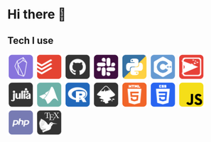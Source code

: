# Hi there 👋


## Tech I use
[<img src="pics/obs-sqr.png" height="60">](https://github.com/obsidianmd)
[<img src="pics/todo-sqr.png" height="60">](https://todoist.com/features)
[<img src="pics/git-sqr.png" height="60">](https://github.com/)
[<img src="pics/sla-sqr.png" height="60">](https://slack.com/)
[<img src="pics/pyt-sqr.png" height="60">](https://www.python.org/)
[<img src="pics/cpp-sqr.png" height="60">](https://en.wikipedia.org/wiki/C%2B%2B)
[<img src="pics/net-sqr.png" height="60">](https://ccl.northwestern.edu/netlogo/)
[<img src="pics/jul-sqr.png" height="60">](https://julialang.org/)
[<img src="pics/mat-sqr.png" height="60">](https://www.mathworks.com/products/matlab.html)
[<img src="pics/r-sqr.png" height="60">](https://www.r-project.org/)
[<img src="pics/ink-sqr.png" height="60">](https://inkscape.org/)
[<img src="pics/html-sqr.png" height="60">](https://en.wikipedia.org/wiki/HTML5)
[<img src="pics/css-sqr.png" height="60">](https://en.wikipedia.org/wiki/CSS_(disambiguation))
[<img src="pics/js-sqr.png" height="60">]()
[<img src="pics/php-sqr.png" height="60">](https://en.wikipedia.org/wiki/PHP)
[<img src="pics/tex-sqr.png" height="60">](https://en.wikipedia.org/wiki/LaTeX)


















<!--
**bartlomiejnowak94/bartlomiejnowak94** is a ✨ _special_ ✨ repository because its `README.md` (this file) appears on your GitHub profile.

Here are some ideas to get you started:

- 🔭 I’m currently working on ...
- 🌱 I’m currently learning ...
- 👯 I’m looking to collaborate on ...
- 🤔 I’m looking for help with ...
- 💬 Ask me about ...
- 📫 How to reach me: ...
- 😄 Pronouns: ...
- ⚡ Fun fact: ...
-->
